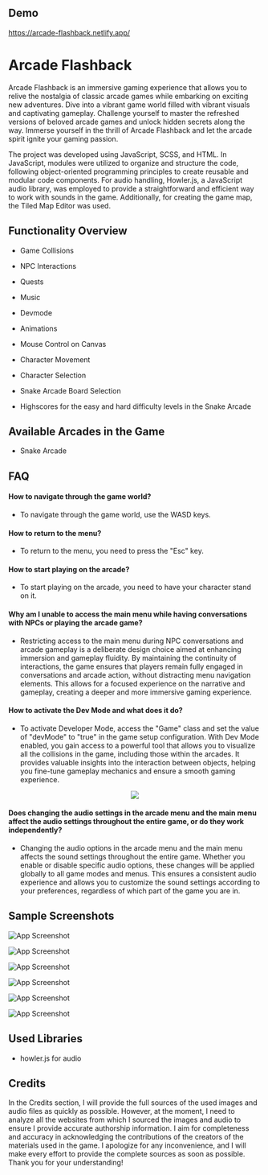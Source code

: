 ## Demo

https://arcade-flashback.netlify.app/

# Arcade Flashback

Arcade Flashback is an immersive gaming experience that allows you to relive the nostalgia of classic arcade games while embarking on exciting new adventures. Dive into a vibrant game world filled with vibrant visuals and captivating gameplay. Challenge yourself to master the refreshed versions of beloved arcade games and unlock hidden secrets along the way. Immerse yourself in the thrill of Arcade Flashback and let the arcade spirit ignite your gaming passion.

The project was developed using JavaScript, SCSS, and HTML. In JavaScript, modules were utilized to organize and structure the code, following object-oriented programming principles to create reusable and modular code components. For audio handling, Howler.js, a JavaScript audio library, was employed to provide a straightforward and efficient way to work with sounds in the game. Additionally, for creating the game map, the Tiled Map Editor was used. 

## Functionality Overview

- Game Collisions

- NPC Interactions

- Quests

- Music

- Devmode

- Animations

- Mouse Control on Canvas

- Character Movement

- Character Selection

- Snake Arcade Board Selection

- Highscores for the easy and hard difficulty levels in the Snake Arcade

## Available Arcades in the Game

- Snake Arcade

## FAQ

#### How to navigate through the game world?

- To navigate through the game world, use the WASD keys.

#### How to return to the menu?

- To return to the menu, you need to press the "Esc" key.

#### How to start playing on the arcade?

- To start playing on the arcade, you need to have your character stand on it.

#### Why am I unable to access the main menu while having conversations with NPCs or playing the arcade game?

- Restricting access to the main menu during NPC conversations and arcade gameplay is a deliberate design choice aimed at enhancing immersion and gameplay fluidity. By maintaining the continuity of interactions, the game ensures that players remain fully engaged in conversations and arcade action, without distracting menu navigation elements. This allows for a focused experience on the narrative and gameplay, creating a deeper and more immersive gaming experience.

#### How to activate the Dev Mode and what does it do?

- To activate Developer Mode, access the "Game" class and set the value of "devMode" to "true" in the game setup configuration. With Dev Mode enabled, you gain access to a powerful tool that allows you to visualize all the collisions in the game, including those within the arcades. It provides valuable insights into the interaction between objects, helping you fine-tune gameplay mechanics and ensure a smooth gaming experience.

<p align="center">
  <img src="https://img001.prntscr.com/file/img001/WYvCRFZyRxKyqMpPEYkQLw.png">
</p>

#### Does changing the audio settings in the arcade menu and the main menu affect the audio settings throughout the entire game, or do they work independently?

- Changing the audio options in the arcade menu and the main menu affects the sound settings throughout the entire game. Whether you enable or disable specific audio options, these changes will be applied globally to all game modes and menus. This ensures a consistent audio experience and allows you to customize the sound settings according to your preferences, regardless of which part of the game you are in.

## Sample Screenshots

![App Screenshot](https://img001.prntscr.com/file/img001/V-qpw9mJRee0nKA1w5woIA.png)

![App Screenshot](https://img001.prntscr.com/file/img001/HOHaBHoRQOSYjq0U8XQoiw.png)

![App Screenshot](https://img001.prntscr.com/file/img001/S2zokOICT_Ce_83_r5uahw.png)

![App Screenshot](https://img001.prntscr.com/file/img001/RvQ04lKMQheOGgt0slv01g.png)

![App Screenshot](https://img001.prntscr.com/file/img001/5gmK0Ew7T4K9Ow3dngchSw.png)

![App Screenshot](https://img001.prntscr.com/file/img001/GJkdN7pLSpSNMHAnS2BAvg.png)

## Used Libraries

- howler.js for audio

## Credits

In the Credits section, I will provide the full sources of the used images and audio files as quickly as possible. However, at the moment, I need to analyze all the websites from which I sourced the images and audio to ensure I provide accurate authorship information. I aim for completeness and accuracy in acknowledging the contributions of the creators of the materials used in the game. I apologize for any inconvenience, and I will make every effort to provide the complete sources as soon as possible. Thank you for your understanding!
